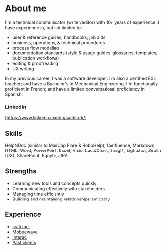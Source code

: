 # About me
I'm a technical communicator (writer/editor) with 10+ years of experience. I have experience in, but not limited to:
* user & reference guides; handbooks; job aids
* business, operations, & technical procedures
* process flow modeling
* documentation standards (style & usage guides; glossaries; templates; publication workflows)
* editing & proofreading
* UX writing

In my previous career, I was a software developer. I'm also a certified ESL teacher; and have a Bachelor's in Mechanical Engineering. I'm functionally proficient in French; and have a limited conversational proficiency in Spanish.

### LinkedIn
[https://www.linkedin.com/in/sachin-k/]

## Skills
HelpNDoc (similar to MadCap Flare & RoboHelp), Confluence, Markdown, HTML, Word, PowerPoint, Excel, Visio, LucidChart, SnagIT, Lightshot, Zeplin (UX), SharePoint, Egnyte, JIRA

## Strengths 
* Learning new tools and concepts quickly
* Communicating effectively with stakeholders
* Managing time efficiently
* Building and maintaining relationships amicably

## Experience
* [Icati Inc.](workhistory/icati.md)
* [Mobeewave](workhistory/mobeewave.md)
* [Interac](workhistory/interac.md)
* [Past clients](workhistory/past_clients.md)
